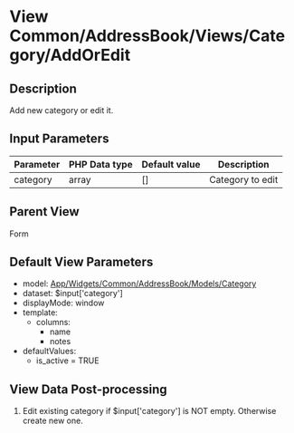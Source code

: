 # View Common/AddressBook/Views/Category/AddOrEdit

## Description

Add new category or edit it.

## Input Parameters

| Parameter | PHP Data type | Default value | Description      |
| --------- | ------------- | ------------- | ---------------- |
| category  | array         | []            | Category to edit |

## Parent View

Form

## Default View Parameters

* model: [App/Widgets/Common/AddressBook/Models/Category](./../../Models/Category.md)
* dataset: $input['category']
* displayMode: window
* template:
  * columns:
    * name
    * notes
* defaultValues:
  * is_active = TRUE

## View Data Post-processing

1. Edit existing category if $input['category'] is NOT empty. Otherwise create new one.
